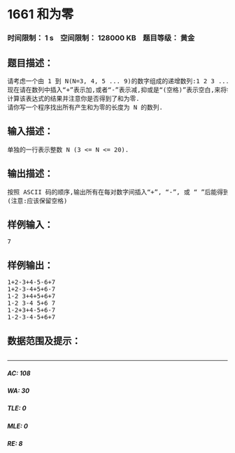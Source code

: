 # 1661 和为零   
### 时间限制： 1 s&nbsp;&nbsp;&nbsp;&nbsp;空间限制： 128000 KB&nbsp;&nbsp;&nbsp;&nbsp;题目等级： 黄金  
## 题目描述：  

<pre>
请考虑一个由 1 到 N(N=3, 4, 5 ... 9)的数字组成的递增数列:1 2 3 ... N.  
现在请在数列中插入“+”表示加,或者“-”表示减,抑或是“(空格)”表示空白,来将每一对数字组合在一起(请不在第一个数字前插入符号).  
计算该表达式的结果并注意你是否得到了和为零.  
请你写一个程序找出所有产生和为零的长度为 N 的数列.
</pre>
  
  
## 输入描述：  

<pre>
单独的一行表示整数 N (3 <= N <= 20).
</pre>
  
  
## 输出描述：  

<pre>
按照 ASCII 码的顺序,输出所有在每对数字间插入“+”, “-”, 或 “ ”后能得到和为零的数列.
(注意:应该保留空格)
</pre>
  
  
## 样例输入：  

<pre>
7
</pre>
  
  
## 样例输出：  

<pre>
1+2-3+4-5-6+7  
1+2-3-4+5+6-7  
1-2 3+4+5+6+7  
1-2 3-4 5+6 7  
1-2+3+4-5+6-7  
1-2-3-4-5+6+7
</pre>
  
  
## 数据范围及提示：  

<pre>
</pre>
  
  
***  

##### AC: 108  
##### WA: 30  
##### TLE: 0  
##### MLE: 0  
##### RE: 8  
